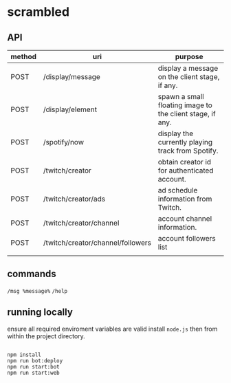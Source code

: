# scrambled

## API

| method | uri                               | purpose                                                   |
| ------ | --------------------------------- | --------------------------------------------------------- |
| POST   | /display/message                  | display a message on the client stage, if any.            |
| POST   | /display/element                  | spawn a small floating image to the client stage, if any. |
| POST   | /spotify/now                      | display the currently playing track from Spotify.         |
| POST   | /twitch/creator                   | obtain creator id for authenticated account.              |
| POST   | /twitch/creator/ads               | ad schedule information from Twitch.                      |
| POST   | /twitch/creator/channel           | account channel information.                              |
| POST   | /twitch/creator/channel/followers | account followers list                                    |
|        |                                   |                                                           |

## commands

`/msg %message%`
`/help`

## running locally

ensure all required enviroment variables are valid install `node.js` then from within the project directory.

```shell

npm install
npm run bot:deploy
npm run start:bot
npm run start:web

```
